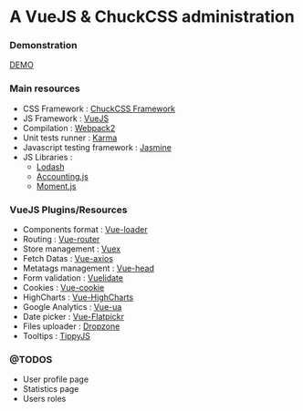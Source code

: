 # A VueJS & ChuckCSS administration


### Demonstration
[DEMO](https://alpixel.github.io/vue-chuckadmin/)

### Main resources
* CSS Framework : [ChuckCSS Framework](http://chuckcss.io/)
* JS Framework : [VueJS](https://github.com/vuejs/vue)
* Compilation : [Webpack2](https://webpack.github.io/docs/)
* Unit tests runner : [Karma](https://github.com/karma-runner/karma/) 
* Javascript testing framework : [Jasmine](https://github.com/jasmine/jasmine)
* JS Libraries : 
	* [Lodash](https://lodash.com/)
	* [Accounting.js](http://openexchangerates.github.io/accounting.js/)
	* [Moment.js](https://momentjs.com/)


### VueJS Plugins/Resources
* Components format : [Vue-loader](https://github.com/vuejs/vue-loader/)
* Routing : [Vue-router](https://github.com/vuejs/vue-router)
* Store management : [Vuex](https://github.com/vuejs/vuex)
* Fetch Datas : [Vue-axios](https://github.com/imcvampire/vue-axios)
* Metatags management : [Vue-head](https://github.com/ktquez/vue-head)
* Form validation : [Vuelidate](https://github.com/monterail/vuelidate)
* Cookies : [Vue-cookie](https://github.com/alfhen/vue-cookie)
* HighCharts : [Vue-HighCharts](https://github.com/weizhenye/vue-highcharts)
* Google Analytics : [Vue-ua](https://github.com/ScreamZ/vue-analytics)
* Date picker : [Vue-Flatpickr](https://github.com/jrainlau/vue-flatpickr)
* Files uploader : [Dropzone](https://github.com/enyo/dropzone/)
* Tooltips : [TippyJS](https://github.com/atomiks/tippyjs)


### @TODOS
* User profile page
* Statistics page
* Users roles
